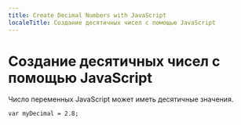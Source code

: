 ```yaml
---
title: Create Decimal Numbers with JavaScript
localeTitle: Создание десятичных чисел с помощью JavaScript
---
```

# Создание десятичных чисел с помощью JavaScript

Число переменных JavaScript может иметь десятичные значения.
```
var myDecimal = 2.8; 

```